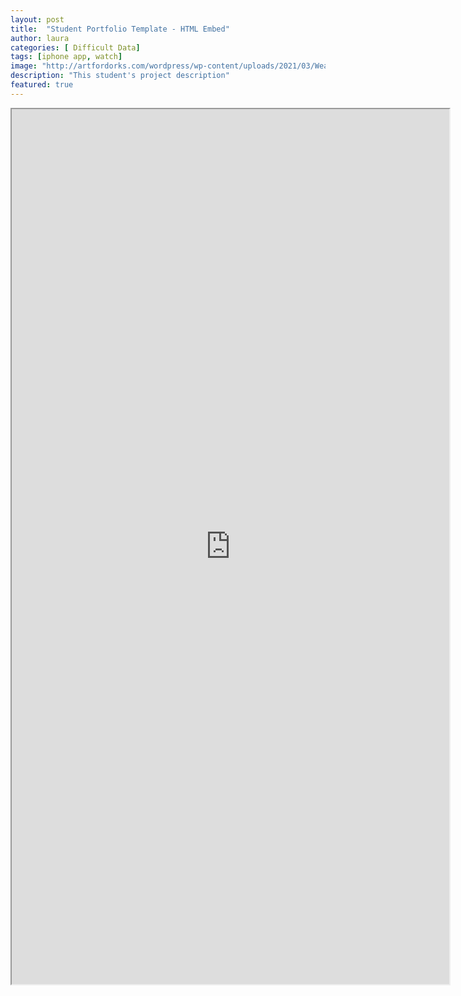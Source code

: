 ```yaml
---
layout: post
title:  "Student Portfolio Template - HTML Embed"
author: laura
categories: [ Difficult Data]
tags: [iphone app, watch]
image: "http://artfordorks.com/wordpress/wp-content/uploads/2021/03/WearAnimation_Web.gif"
description: "This student's project description"
featured: true
---
```


<iframe src="http://artfordorks.com/" width="700px" height="1400px" title="embedding from site"></iframe>




